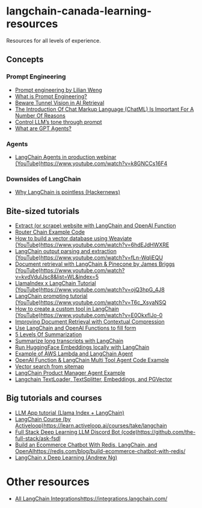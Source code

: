 # langchain-canada-learning-resources
Resources for all levels of experience.

## Concepts
### Prompt Engineering
- [Prompt engineering by Lilian Weng](https://lilianweng.github.io/posts/2023-03-15-prompt-engineering/)
- [What is Prompt Engineering?](https://prmpts.ai/blog/what-is-prompt-engineering)
- [Beware Tunnel Vision in AI Retrieval](https://colinharman.substack.com/p/beware-tunnel-vision-in-ai-retrieval?utm_campaign=post&utm_medium=web)
- [The Introduction Of Chat Markup Language (ChatML) Is Important For A Number Of Reasons](https://cobusgreyling.medium.com/the-introduction-of-chat-markup-language-chatml-is-important-for-a-number-of-reasons-5061f6fe2a85)
- [Control LLM’s tone through prompt](https://www.youtube.com/watch?v=miBG-a3FuhU)
- [What are GPT Agents?](https://logankilpatrick.medium.com/what-are-gpt-agents-a-deep-dive-into-the-ai-interface-of-the-future-3c376dcb0824)

### Agents
- [LangChain Agents in production webinar (YouTube)](https://www.youtube.com/watch?v=k8GNCCs16F4)https://www.youtube.com/watch?v=k8GNCCs16F4

### Downsides of LangChain
- [Why LangChain is pointless (Hackernews)](https://news.ycombinator.com/item?id=36645575)

## Bite-sized tutorials
- [Extract (or scrape) website with LangChain and OpenAI Function](https://github.com/Anil-matcha/openai-functions/blob/main/Langchain_extraction.ipynb)
- [Router Chain Example Code](https://gist.github.com/rogeriochaves/3bb334c57ea5a095c9cf5cc6c53bc499)
- [How to build a vector database using Weaviate (YouTube)](https://www.youtube.com/watch?v=6hdEJdHWXRE)https://www.youtube.com/watch?v=6hdEJdHWXRE
- [LangChain output parsing and extraction (YouTube)](https://www.youtube.com/watch?v=fLn-WqliEQU)https://www.youtube.com/watch?v=fLn-WqliEQU
- [Document retrieval with LangChain & Pinecone by James Briggs (YouTube)](https://www.youtube.com/watch?v=kvdVduIJsc8&list=WL&index=5)https://www.youtube.com/watch?v=kvdVduIJsc8&list=WL&index=5
- [LlamaIndex x LangChain Tutorial (YouTube)](https://www.youtube.com/watch?v=ojQ3hpG_4J8)https://www.youtube.com/watch?v=ojQ3hpG_4J8
- [LangChain prompting tutorial (YouTube)](https://www.youtube.com/watch?v=T6c_XsyaNSQ)https://www.youtube.com/watch?v=T6c_XsyaNSQ
- [How to create a custom tool in LangChain (YouTube)](https://www.youtube.com/watch?v=E0OkxfIJo-0)https://www.youtube.com/watch?v=E0OkxfIJo-0
- [Improving Document Retrieval with Contextual Compression](https://blog.langchain.dev/improving-document-retrieval-with-contextual-compression/)
- [Use LangChain and OpenAI Functions to fill form](https://www.getzep.com/goodbye-web-forms-hello-chat-messages/)
- [5 Levels Of Summarization ](https://github.com/gkamradt/langchain-tutorials/blob/main/data_generation/5%20Levels%20Of%20Summarization%20-%20Novice%20To%20Expert.ipynb)
- [Summarize long transcripts with LangChain](https://github.com/gkamradt/langchain-tutorials/blob/main/data_generation/Working%20With%20Call%20or%20Video%20Transcripts.ipynb)
- [Run HuggingFace Embeddings locally with LangChain](https://python.langchain.com/docs/modules/data_connection/text_embedding/integrations/sentence_transformers)
- [Example of AWS Lambda and LangChain Agent](https://betterprogramming.pub/creating-dynamic-ai-agents-with-langchain-openais-gpt-4-and-aws-building-the-ai-bad-bunny-event-74208b26f46f)
- [OpenAI Function & LangChain Multi Tool Agent Code Example](https://colab.research.google.com/drive/1o5N38guLVSLHWQvLGUTW8uxjvLeAOhx9?usp=sharing)
- [Vector search from sitemap](https://github.com/bitswired/website-to-knowledge-base)
- [LangChain Product Manager Agent Example](https://github.com/derekarends/openai-demos/tree/main/product_owner_ai)
- [Langchain TextLoader, TextSplitter, Embeddings, and PGVector](https://www.youtube.com/watch?v=hoKACqJVAyI)

## Big tutorials and courses
- [LLM App tutorial (Llama Index + LangChain)](https://www.youtube.com/watch?v=ojQ3hpG_4J8)
- [LangChain Course (by Activeloop)](https://learn.activeloop.ai/courses/take/langchain)https://learn.activeloop.ai/courses/take/langchain
- [Full Stack Deep Learning LLM Discord Bot (code)](https://github.com/the-full-stack/ask-fsdl)https://github.com/the-full-stack/ask-fsdl
- [Build an Ecommerce Chatbot With Redis, LangChain, and OpenAI](https://redis.com/blog/build-ecommerce-chatbot-with-redis/)https://redis.com/blog/build-ecommerce-chatbot-with-redis/
- [LangChain x Deep Learning (Andrew Ng)](https://www.deeplearning.ai/short-courses/langchain-for-llm-application-development/)

# Other resources
- [All LangChain Integrations](https://integrations.langchain.com/)https://integrations.langchain.com/
